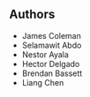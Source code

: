 ## Authors  
* James Coleman
* Selamawit Abdo
* Nestor Ayala
* Hector Delgado
* Brendan Bassett
* Liang Chen
